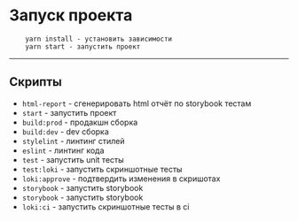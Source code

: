 # Запуск проекта

```
    yarn install - установить зависимости
    yarn start - запустить проект 
```

----

## Скрипты

- `html-report` - сгенерировать html отчёт по storybook тестам
- `start` - запустить проект
- `build:prod` - продакшн сборка
- `build:dev` - dev сборка
- `stylelint` - линтинг стилей
- `eslint` - линтинг кода
- `test` - запустить unit тесты
- `test:loki` - запустить скриншотные тесты
- `loki:approve` - подтвердить изменения в скришотах
- `storybook` - запустить storybook
- `storybook` - запустить storybook
- `loki:ci` - запустить скриншотные тесты в ci